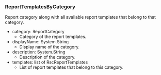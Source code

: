### ReportTemplatesByCategory
Report category along with all available report templates that belong to
that category.

- category: ReportCategory
  - Category of the report templates.
- displayName: System.String
  - Display name of the category.
- description: System.String
  - Description of the category.
- templates: list of RscReportTemplates
  - List of report templates that belong to this category.
